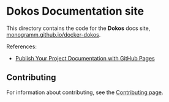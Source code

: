 # **Dokos** Documentation site

This directory contains the code for the **Dokos** docs site, [monogramm.github.io/docker-dokos](https://monogramm.github.io/docker-dokos).

References:
* [Publish Your Project Documentation with GitHub Pages](https://github.blog/2016-08-22-publish-your-project-documentation-with-github-pages/)

## Contributing

For information about contributing, see the [Contributing page](https://github.com/Monogramm/docker-dokos/blob/master/CONTRIBUTING.md).
